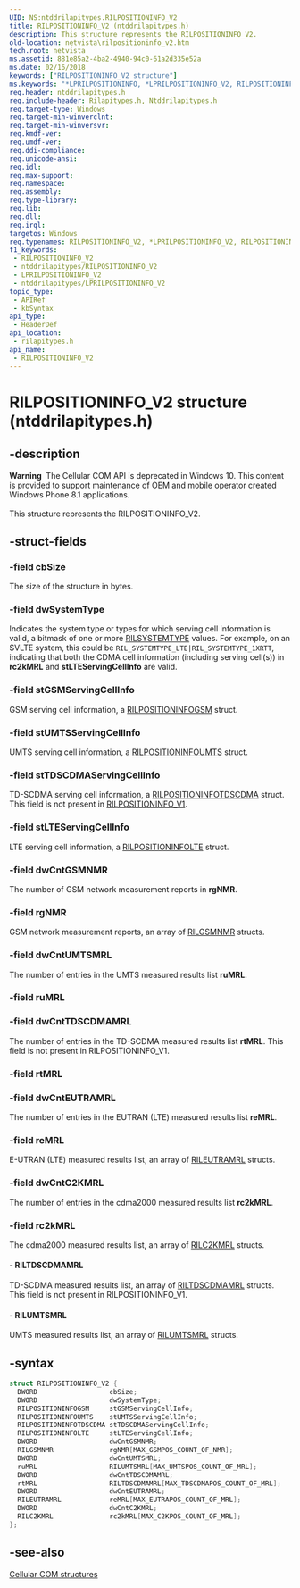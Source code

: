 ```yaml
---
UID: NS:ntddrilapitypes.RILPOSITIONINFO_V2
title: RILPOSITIONINFO_V2 (ntddrilapitypes.h)
description: This structure represents the RILPOSITIONINFO_V2.
old-location: netvista\rilpositioninfo_v2.htm
tech.root: netvista
ms.assetid: 881e85a2-4ba2-4940-94c0-61a2d335e52a
ms.date: 02/16/2018
keywords: ["RILPOSITIONINFO_V2 structure"]
ms.keywords: "*LPRILPOSITIONINFO, *LPRILPOSITIONINFO_V2, RILPOSITIONINFO, RILPOSITIONINFO_V2, RILPOSITIONINFO_V2 structure [Network Drivers Starting with Windows Vista], netvista.rilpositioninfo_v2, rilapitypes/RILPOSITIONINFO_V2"
req.header: ntddrilapitypes.h
req.include-header: Rilapitypes.h, Ntddrilapitypes.h
req.target-type: Windows
req.target-min-winverclnt: 
req.target-min-winversvr: 
req.kmdf-ver: 
req.umdf-ver: 
req.ddi-compliance: 
req.unicode-ansi: 
req.idl: 
req.max-support: 
req.namespace: 
req.assembly: 
req.type-library: 
req.lib: 
req.dll: 
req.irql: 
targetos: Windows
req.typenames: RILPOSITIONINFO_V2, *LPRILPOSITIONINFO_V2, RILPOSITIONINFO, *LPRILPOSITIONINFO
f1_keywords:
 - RILPOSITIONINFO_V2
 - ntddrilapitypes/RILPOSITIONINFO_V2
 - LPRILPOSITIONINFO_V2
 - ntddrilapitypes/LPRILPOSITIONINFO_V2
topic_type:
 - APIRef
 - kbSyntax
api_type:
 - HeaderDef
api_location:
 - rilapitypes.h
api_name:
 - RILPOSITIONINFO_V2
---
```


# RILPOSITIONINFO_V2 structure (ntddrilapitypes.h)


## -description

<div class="alert"><b>Warning</b>  The Cellular COM API is deprecated in Windows 10. This content is provided to support maintenance of OEM and mobile operator created Windows Phone 8.1 applications.</div><div> </div>This structure represents the RILPOSITIONINFO_V2.

## -struct-fields

### -field cbSize

The size of the structure in bytes.

### -field dwSystemType

Indicates the system type or types for which serving cell information is valid, a bitmask of one or more <a href="..\rilapitypes\ne-rilapitypes-rilsystemtype.md">RILSYSTEMTYPE</a> values. For example, on an SVLTE system, this could be <code>RIL_SYSTEMTYPE_LTE|RIL_SYSTEMTYPE_1XRTT</code>, indicating that both the CDMA cell information (including serving cell(s)) in <b>rc2kMRL</b> and <b>stLTEServingCellInfo</b> are valid.

### -field stGSMServingCellInfo

GSM serving cell information, a <a href="..\rilapitypes\ns-rilapitypes-rilpositioninfogsm.md">RILPOSITIONINFOGSM</a> struct.

### -field stUMTSServingCellInfo

UMTS serving cell information, a <a href="..\rilapitypes\ns-rilapitypes-rilpositioninfoumts.md">RILPOSITIONINFOUMTS</a> struct.

### -field stTDSCDMAServingCellInfo

TD-SCDMA serving cell information, a <a href="..\rilapitypes\ns-rilapitypes-rilpositioninfotdscdma.md">RILPOSITIONINFOTDSCDMA</a> struct. This field is not present in <a href="https://docs.microsoft.com/previous-versions/windows/hardware/cellular/dn931134(v=vs.85)">RILPOSITIONINFO_V1</a>.

### -field stLTEServingCellInfo

LTE serving cell information, a <a href="..\rilapitypes\ns-rilapitypes-rilpositioninfolte.md">RILPOSITIONINFOLTE</a> struct.

### -field dwCntGSMNMR

The number of GSM network measurement reports in <b>rgNMR</b>.

### -field rgNMR

GSM network measurement reports, an array of <a href="..\rilapitypes\ns-rilapitypes-rilgsmnmr.md">RILGSMNMR</a> structs.

### -field dwCntUMTSMRL

The number of entries in the UMTS measured results list <b>ruMRL</b>.

### -field ruMRL

### -field dwCntTDSCDMAMRL

The number of entries in the TD-SCDMA measured results list <b>rtMRL</b>. This field is not present in RILPOSITIONINFO_V1.

### -field rtMRL

### -field dwCntEUTRAMRL

The number of entries in the EUTRAN (LTE) measured results list <b>reMRL</b>.

### -field reMRL

E-UTRAN (LTE) measured results list, an array of <a href="..\rilapitypes\ns-rilapitypes-rileutramrl.md">RILEUTRAMRL</a> structs.

### -field dwCntC2KMRL

The number of entries in the cdma2000 measured results list <b>rc2kMRL</b>.

### -field rc2kMRL

The cdma2000 measured results list, an array of <a href="..\rilapitypes\ns-rilapitypes-rilc2kmrl.md">RILC2KMRL</a> structs.


#### - RILTDSCDMAMRL

TD-SCDMA measured results list, an array of <a href="..\rilapitypes\ns-rilapitypes-riltdscdmamrl.md">RILTDSCDMAMRL</a> structs. This field is not present in RILPOSITIONINFO_V1.


#### - RILUMTSMRL

UMTS measured results list, an array of <a href="..\rilapitypes\ns-rilapitypes-rilumtsmrl.md">RILUMTSMRL</a> structs.

## -syntax

```cpp
struct RILPOSITIONINFO_V2 {
  DWORD                  cbSize;
  DWORD                  dwSystemType;
  RILPOSITIONINFOGSM     stGSMServingCellInfo;
  RILPOSITIONINFOUMTS    stUMTSServingCellInfo;
  RILPOSITIONINFOTDSCDMA stTDSCDMAServingCellInfo;
  RILPOSITIONINFOLTE     stLTEServingCellInfo;
  DWORD                  dwCntGSMNMR;
  RILGSMNMR              rgNMR[MAX_GSMPOS_COUNT_OF_NMR];
  DWORD                  dwCntUMTSMRL;
  ruMRL                  RILUMTSMRL[MAX_UMTSPOS_COUNT_OF_MRL];
  DWORD                  dwCntTDSCDMAMRL;
  rtMRL                  RILTDSCDMAMRL[MAX_TDSCDMAPOS_COUNT_OF_MRL];
  DWORD                  dwCntEUTRAMRL;
  RILEUTRAMRL            reMRL[MAX_EUTRAPOS_COUNT_OF_MRL];
  DWORD                  dwCntC2KMRL;
  RILC2KMRL              rc2kMRL[MAX_C2KPOS_COUNT_OF_MRL];
};
```

## -see-also

<a href="https://docs.microsoft.com/previous-versions/windows/hardware/cellular/dn946511(v=vs.85)">Cellular COM structures</a>


